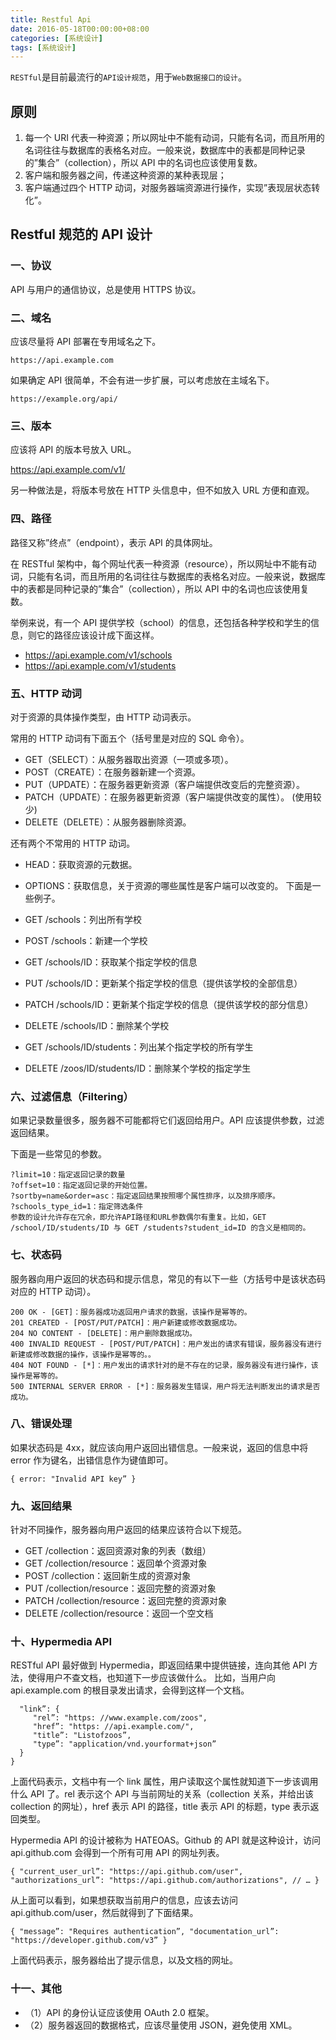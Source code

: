 ```yaml
---
title: Restful Api
date: 2016-05-18T00:00:00+08:00
categories: [系统设计]
tags: [系统设计]
---
```


`RESTful`是目前最流行的`API设计规范`，用于`Web数据接口的设计`。

<!--more-->

## 原则

1. 每一个 URI 代表一种资源；所以网址中不能有动词，只能有名词，而且所用的名词往往与数据库的表格名对应。一般来说，数据库中的表都是同种记录的”集合”（collection），所以 API 中的名词也应该使用复数。
1. 客户端和服务器之间，传递这种资源的某种表现层；
1. 客户端通过四个 HTTP 动词，对服务器端资源进行操作，实现”表现层状态转化”。

## Restful 规范的 API 设计

### 一、协议

API 与用户的通信协议，总是使用 HTTPS 协议。

### 二、域名

应该尽量将 API 部署在专用域名之下。

    https://api.example.com

如果确定 API 很简单，不会有进一步扩展，可以考虑放在主域名下。

    https://example.org/api/

### 三、版本

应该将 API 的版本号放入 URL。

https://api.example.com/v1/

另一种做法是，将版本号放在 HTTP 头信息中，但不如放入 URL 方便和直观。

### 四、路径

路径又称”终点”（endpoint），表示 API 的具体网址。

在 RESTful 架构中，每个网址代表一种资源（resource），所以网址中不能有动词，只能有名词，而且所用的名词往往与数据库的表格名对应。一般来说，数据库中的表都是同种记录的”集合”（collection），所以 API 中的名词也应该使用复数。

举例来说，有一个 API 提供学校（school）的信息，还包括各种学校和学生的信息，则它的路径应该设计成下面这样。

- https://api.example.com/v1/schools
- https://api.example.com/v1/students

### 五、HTTP 动词

对于资源的具体操作类型，由 HTTP 动词表示。

常用的 HTTP 动词有下面五个（括号里是对应的 SQL 命令）。

- GET（SELECT）：从服务器取出资源（一项或多项）。
- POST（CREATE）：在服务器新建一个资源。
- PUT（UPDATE）：在服务器更新资源（客户端提供改变后的完整资源）。
- PATCH（UPDATE）：在服务器更新资源（客户端提供改变的属性）。 (使用较少)
- DELETE（DELETE）：从服务器删除资源。

还有两个不常用的 HTTP 动词。

- HEAD：获取资源的元数据。
- OPTIONS：获取信息，关于资源的哪些属性是客户端可以改变的。
  下面是一些例子。

- GET /schools：列出所有学校
- POST /schools：新建一个学校
- GET /schools/ID：获取某个指定学校的信息
- PUT /schools/ID：更新某个指定学校的信息（提供该学校的全部信息）
- PATCH /schools/ID：更新某个指定学校的信息（提供该学校的部分信息）
- DELETE /schools/ID：删除某个学校
- GET /schools/ID/students：列出某个指定学校的所有学生
- DELETE /zoos/ID/students/ID：删除某个学校的指定学生

### 六、过滤信息（Filtering）

如果记录数量很多，服务器不可能都将它们返回给用户。API 应该提供参数，过滤返回结果。

下面是一些常见的参数。

```
?limit=10：指定返回记录的数量
?offset=10：指定返回记录的开始位置。
?sortby=name&order=asc：指定返回结果按照哪个属性排序，以及排序顺序。
?schools_type_id=1：指定筛选条件
参数的设计允许存在冗余，即允许API路径和URL参数偶尔有重复。比如，GET /school/ID/students/ID 与 GET /students?student_id=ID 的含义是相同的。
```

### 七、状态码

服务器向用户返回的状态码和提示信息，常见的有以下一些（方括号中是该状态码对应的 HTTP 动词）。

```
200 OK - [GET]：服务器成功返回用户请求的数据，该操作是幂等的。
201 CREATED - [POST/PUT/PATCH]：用户新建或修改数据成功。
204 NO CONTENT - [DELETE]：用户删除数据成功。
400 INVALID REQUEST - [POST/PUT/PATCH]：用户发出的请求有错误，服务器没有进行新建或修改数据的操作，该操作是幂等的。。
404 NOT FOUND - [*]：用户发出的请求针对的是不存在的记录，服务器没有进行操作，该操作是幂等的。
500 INTERNAL SERVER ERROR - [*]：服务器发生错误，用户将无法判断发出的请求是否成功。
```

### 八、错误处理

如果状态码是 4xx，就应该向用户返回出错信息。一般来说，返回的信息中将 error 作为键名，出错信息作为键值即可。

    { error: "Invalid API key” }

### 九、返回结果

针对不同操作，服务器向用户返回的结果应该符合以下规范。

- GET /collection：返回资源对象的列表（数组）
- GET /collection/resource：返回单个资源对象
- POST /collection：返回新生成的资源对象
- PUT /collection/resource：返回完整的资源对象
- PATCH /collection/resource：返回完整的资源对象
- DELETE /collection/resource：返回一个空文档

### 十、Hypermedia API

RESTful
API 最好做到 Hypermedia，即返回结果中提供链接，连向其他 API 方法，使得用户不查文档，也知道下一步应该做什么。
比如，当用户向 api.example.com 的根目录发出请求，会得到这样一个文档。

```
  "link”: {
     "rel”: "https: //www.example.com/zoos",
     "href”: "https: //api.example.com/",
     "title”: "Listofzoos”,
     "type”: "application/vnd.yourformat+json”
  }
}
```

上面代码表示，文档中有一个 link 属性，用户读取这个属性就知道下一步该调用什么 API 了。rel 表示这个 API 与当前网址的关系（collection 关系，并给出该 collection 的网址），href 表示 API 的路径，title 表示 API 的标题，type 表示返回类型。

Hypermedia API 的设计被称为 HATEOAS。Github 的 API 就是这种设计，访问 api.github.com 会得到一个所有可用 API 的网址列表。

    { "current_user_url”: "https://api.github.com/user", "authorizations_url”: "https://api.github.com/authorizations", // … }

从上面可以看到，如果想获取当前用户的信息，应该去访问 api.github.com/user，然后就得到了下面结果。

    { "message”: "Requires authentication”, "documentation_url”: "https://developer.github.com/v3” }

上面代码表示，服务器给出了提示信息，以及文档的网址。

### 十一、其他

- （1）API 的身份认证应该使用 OAuth 2.0 框架。
- （2）服务器返回的数据格式，应该尽量使用 JSON，避免使用 XML。
